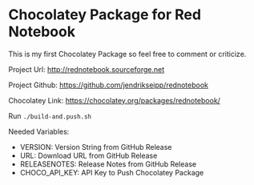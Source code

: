# Chocolatey Package for Red Notebook

This is my first Chocolatey Package so feel free to comment or criticize.

Project Url: http://rednotebook.sourceforge.net

Project Github: https://github.com/jendrikseipp/rednotebook

Chocolatey Link: https://chocolatey.org/packages/rednotebook/

Run `./build-and.push.sh`

Needed Variables:

* VERSION: Version String from GitHub Release
* URL: Download URL from GitHub Release
* RELEASENOTES: Release Notes from GitHub Release
* CHOCO_API_KEY: API Key to Push Chocolatey Package
